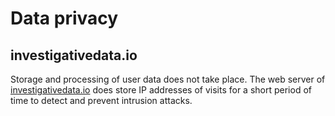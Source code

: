 # Data privacy

## investigativedata.io

Storage and processing of user data does not take place. The web server of [investigativedata.io](https://investigativedata.io) does store IP addresses of visits for a short period of time to detect and prevent intrusion attacks.
